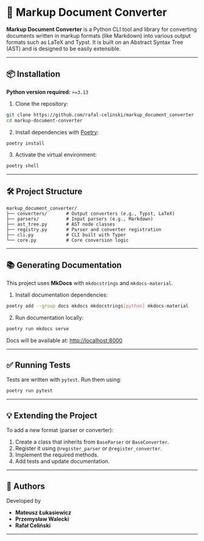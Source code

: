 # 📝 Markup Document Converter

**Markup Document Converter** is a Python CLI tool and library for converting documents written in markup formats (like Markdown) into various output formats such as LaTeX and Typst. It is built on an Abstract Syntax Tree (AST) and is designed to be easily extensible.

---

## 📦 Installation

**Python version required:** `>=3.13`

1. Clone the repository:

```bash
git clone https://github.com/rafal-celinski/markup_document_converter
cd markup-document-converter
```

2. Install dependencies with [Poetry](https://python-poetry.org/):

```bash
poetry install
```

3. Activate the virtual environment:

```bash
poetry shell
```

---

## 🛠 Project Structure

```
markup_document_converter/
├── converters/       # Output converters (e.g., Typst, LaTeX)
├── parsers/          # Input parsers (e.g., Markdown)
├── ast_tree.py       # AST node classes
├── registry.py       # Parser and converter registration
├── cli.py            # CLI built with Typer
└── core.py           # Core conversion logic
```

---

## 📚 Generating Documentation

This project uses **MkDocs** with `mkdocstrings` and `mkdocs-material`.

1. Install documentation dependencies:

```bash
poetry add --group docs mkdocs mkdocstrings[python] mkdocs-material
```

2. Run documentation locally:

```bash
poetry run mkdocs serve
```

Docs will be available at: [http://localhost:8000](http://localhost:8000)

---

## ✅ Running Tests

Tests are written with `pytest`. Run them using:

```bash
poetry run pytest
```

---

## 💡 Extending the Project

To add a new format (parser or converter):

1. Create a class that inherits from `BaseParser` or `BaseConverter`.
2. Register it using `@register_parser` or `@register_converter`.
3. Implement the required methods.
4. Add tests and update documentation.

---

## 👤 Authors

Developed by

* **Mateusz Łukasiewicz**
* **Przemysław Walecki**
* **Rafał Celiński**

---
